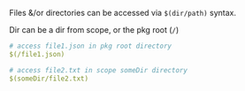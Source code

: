 Files &/or directories can be accessed via `$(dir/path)` syntax. 

Dir can be a dir from scope, or the pkg root (`/`)

```yaml
# access file1.json in pkg root directory
$(/file1.json)

# access file2.txt in scope someDir directory
$(someDir/file2.txt)
```